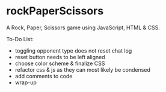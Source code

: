 # rockPaperScissors
A Rock, Paper, Scissors game using JavaScript, HTML & CSS.

To-Do List:
- toggling opponent type does not reset chat log
- reset button needs to be left aligned
- choose color scheme & finalize CSS
- refactor css & js as they can most likely be condensed
- add comments to code
- wrap-up
